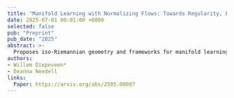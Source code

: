 ```yaml
---
title: "Manifold Learning with Normalizing Flows: Towards Regularity, Expressivity and Iso-Riemannian Geometry"
date: 2025-07-01 00:01:00 +0800
selected: false
pub: "Preprint"
pub_date: "2025"
abstract: >-
  Proposes iso-Riemannian geometry and frameworks for manifold learning for regular and expressive geometric representations.
authors:
- Willem Diepeveen*
- Deanna Needell
links:
  Paper: https://arxiv.org/abs/2505.08087
---
```

